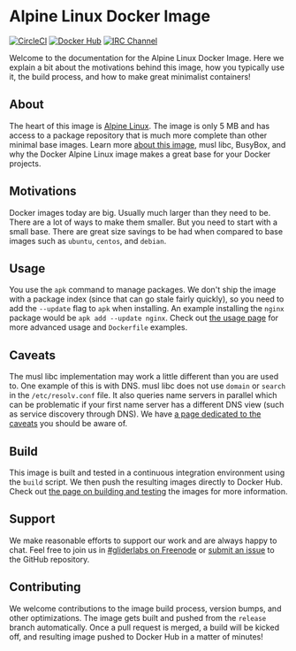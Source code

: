 # Alpine Linux Docker Image

[![CircleCI](https://img.shields.io/circleci/project/gliderlabs/docker-alpine/release.svg)](https://circleci.com/gh/gliderlabs/docker-alpine) [![Docker Hub](https://img.shields.io/badge/docker-ready-blue.svg)](https://registry.hub.docker.com/u/gliderlabs/alpine/) [![IRC Channel](https://img.shields.io/badge/irc-%23gliderlabs-blue.svg)][irc]

Welcome to the documentation for the Alpine Linux Docker Image. Here we explain a bit about the motivations behind this image, how you typically use it, the build process, and how to make great minimalist containers!

## About

The heart of this image is [Alpine Linux][alpine]. The image is only 5 MB and has access to a package repository that is much more complete than other minimal base images. Learn more [about this image][about], musl libc, BusyBox, and why the Docker Alpine Linux image makes a great base for your Docker projects.

## Motivations

Docker images today are big. Usually much larger than they need to be. There are a lot of ways to make them smaller. But you need to start with a small base. There are great size savings to be had when compared to base images such as `ubuntu`, `centos`, and `debian`.

## Usage

You use the `apk` command to manage packages. We don't ship the image with a package index (since that can go stale fairly quickly), so you need to add the `--update` flag to `apk` when installing. An example installing the `nginx` package would be `apk add --update nginx`. Check out [the usage page][usage] for more advanced usage and `Dockerfile` examples.

## Caveats

The musl libc implementation may work a little different than you are used to. One example of this is with DNS. musl libc does not use `domain` or `search` in the `/etc/resolv.conf` file. It also queries name servers in parallel which can be problematic if your first name server has a different DNS view (such as service discovery through DNS). We have [a page dedicated to the caveats][caveats] you should be aware of.

## Build

This image is built and tested in a continuous integration environment using the `build` script. We then push the resulting images directly to Docker Hub. Check out [the page on building and testing][build] the images for more information.

## Support

We make reasonable efforts to support our work and are always happy to chat. Feel free to join us in [#gliderlabs on Freenode][irc] or [submit an issue][issues] to the GitHub repository.

## Contributing

We welcome contributions to the image build process, version bumps, and other optimizations. The image gets built and pushed from the `release` branch automatically. Once a pull request is merged, a build will be kicked off, and resulting image pushed to Docker Hub in a matter of minutes!

[about]: /docker-alpine/about
[usage]: /docker-alpine/usage
[build]: /docker-alpine/build
[caveats]: /docker-alpine/caveats
[irc]: https://kiwiirc.com/client/irc.freenode.net/#gliderlabs
[issues]: https://github.com/gliderlabs/docker-alpine/issues
[alpine]: http://alpinelinux.org/
